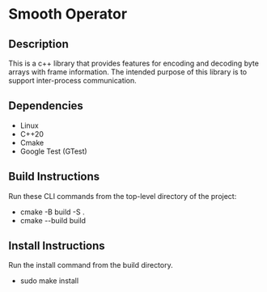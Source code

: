 # Smooth Operator

## Description

This is a c++ library that provides features for encoding and decoding byte arrays with frame information. The intended purpose of this library is to support inter-process communication.

## Dependencies

* Linux
* C++20
* Cmake
* Google Test (GTest)

## Build Instructions

Run these CLI commands from the top-level directory of the project:

* cmake -B build -S .
* cmake --build build

## Install Instructions

Run the install command from the build directory.

* sudo make install
